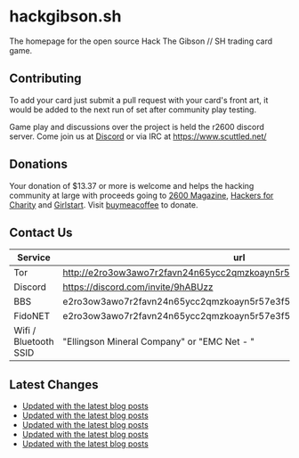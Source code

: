 # hackgibson.sh
The homepage for the open source Hack The Gibson // SH trading card game.


## Contributing

To add your card just submit a pull request with your card's front art, it would be added to the next run of set after community play testing.

Game play and discussions over the project is held the r2600 discord server. Come join us at [Discord](https://discord.com/invite/9hABUzz) or via IRC at https://www.scuttled.net/


## Donations

Your donation of $13.37 or more is welcome and helps the hacking community at large with proceeds going to [2600 Magazine](https://2600.com/), [Hackers for Charity](https://hackersforcharity.org) and [Girlstart](https://girlstart.org).  Visit [buymeacoffee](https://www.buymeacoffee.com/hackgibson.sh) to donate.


## Contact Us

Service | url
-|-
Tor | http://e2ro3ow3awo7r2favn24n65ycc2qmzkoayn5r57e3f56nvjwdcgg32ad.onion
Discord | https://discord.com/invite/9hABUzz
BBS | e2ro3ow3awo7r2favn24n65ycc2qmzkoayn5r57e3f56nvjwdcgg32ad.onion:23
FidoNET | e2ro3ow3awo7r2favn24n65ycc2qmzkoayn5r57e3f56nvjwdcgg32ad.onion:24554
Wifi / Bluetooth SSID | "Ellingson Mineral Company" or "EMC Net - <fidonet address>"

## Latest Changes
<!-- BLOG-POST-LIST:START -->
- [Updated with the latest blog posts](https://github.com/DFW2600/hackgibson.sh/commit/dbff6b3ac32668123cc5872757501440ad75565e)
- [Updated with the latest blog posts](https://github.com/DFW2600/hackgibson.sh/commit/2cb3310d48ed504266a38f8d0763d2b8a7069f1d)
- [Updated with the latest blog posts](https://github.com/DFW2600/hackgibson.sh/commit/1ae8a6b098f0d81852138c0ffef08af8fd832845)
- [Updated with the latest blog posts](https://github.com/DFW2600/hackgibson.sh/commit/8847a41cb295a41e9264c9ab5ae7a8228961c5e3)
- [Updated with the latest blog posts](https://github.com/DFW2600/hackgibson.sh/commit/8db2a64d224d4e092bdca7325adf2072d4f0116f)
<!-- BLOG-POST-LIST:END -->

